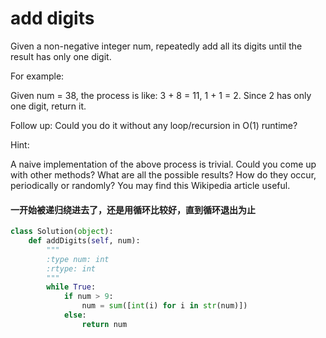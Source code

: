 # add digits

Given a non-negative integer num, repeatedly add all its digits until the result has only one digit.

For example:

Given num = 38, the process is like: 3 + 8 = 11, 1 + 1 = 2. Since 2 has only one digit, return it.

Follow up:
Could you do it without any loop/recursion in O(1) runtime?

Hint:

A naive implementation of the above process is trivial. Could you come up with other methods?
What are all the possible results?
How do they occur, periodically or randomly?
You may find this Wikipedia article useful.

#### 一开始被递归绕进去了，还是用循环比较好，直到循环退出为止

```python
class Solution(object):
    def addDigits(self, num):
        """
        :type num: int
        :rtype: int
        """
        while True:
            if num > 9:
                num = sum([int(i) for i in str(num)])
            else:
                return num

```
